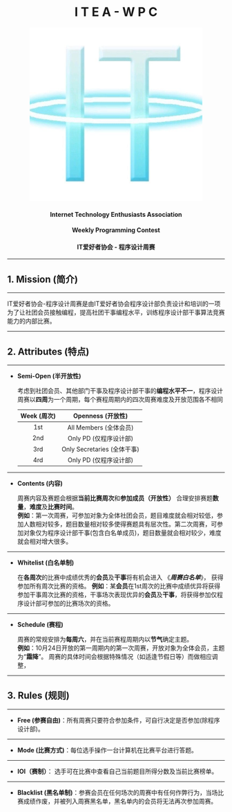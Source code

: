 # <center> I T E A  -  W P C </center>

<!-- ![](ITEA.jpg ) -->
<div align = center>
<img src = "/src/ITEA.jpg"  width = "400"  height = "400" />
</div>

#### <center> Internet Technology Enthusiasts Association </center>
#### <center> Weekly Programming Contest </center>

#### <center> IT爱好者协会 - 程序设计周赛 </center>

---

## 1. Mission (简介)

---

IT爱好者协会-程序设计周赛是由IT爱好者协会程序设计部负责设计和培训的一项为了让社团会员接触编程，提高社团干事编程水平，训练程序设计部干事算法竞赛能力的内部比赛。

---

## 2. Attributes (特点)

---

- **Semi-Open (半开放性)**  
 
    考虑到社团会员、其他部门干事及程序设计部干事的**编程水平不一**，程序设计周赛以**四周**为一个周期，每个赛程周期内的四次周赛难度及开放范围各不相同

  | Week (周次) |     Openness (开放性)     |
  | :---------: | :-----------------------: |
  |     1st     |  All Members (全体会员)   |
  |     2nd     |  Only PD (仅程序设计部)   |
  |     3rd     | Only Secretaries (全体干事) |
  |     4rd     |  Only PD (仅程序设计部)   |


---

- **Contents (内容)**  

    周赛内容及赛题会根据**当前比赛周次**和**参加成员（开放性）** 合理安排赛题**数量**，**难度**及**比赛时间**。  
    **例如**：第一次周赛，可参加对象为全体社团会员，题目难度就会相对较低，参加人数相对较多，题目数量相对较多使得赛题具有层次性。第二次周赛，可参加对象仅为程序设计部干事(包含白名单成员)，题目数量就会相对较少，难度就会相对增大很多。
---
- **Whitelist (白名单制)**  
 
    在**各周次**的比赛中成绩优秀的**会员**及**干事**将有机会进入 《***周赛白名单***》， 获得参加所有周次比赛的资格。
    **例如**：某**会员**在1st周次的比赛中成绩优异将获得参加干事周次比赛的资格，干事场次表现优异的**会员**及**干事**，将获得参加仅程序设计部可参加的比赛场次的资格。

---

- **Schedule (赛程)**
  
    周赛的常规安排为**每周六**，并在当前赛程周期内以**节气**确定主题。  
    **例如**：10月24日开放的第一周期内的第一次周赛，开放对象为全体会员，主题为“**霜降**”。
    周赛的具体时间会根据特殊情况（如适逢节假日等）而做相应调整，

---

## 3. Rules (规则)

---

- **Free (参赛自由)**：所有周赛只要符合参加条件，可自行决定是否参加(除程序设计部)。

---

- **Mode (比赛方式)**：每位选手操作一台计算机在比赛平台进行答题。

---

- **IOI（赛制）**： 选手可在比赛中查看自己当前题目所得分数及当前比赛榜单。  

---

- **Blacklist (黑名单制)**：参赛会员在任何场次的周赛中有任何作弊行为，当场比赛成绩作废，并被列入周赛黑名单，黑名单内的会员将无法再次参加周赛。